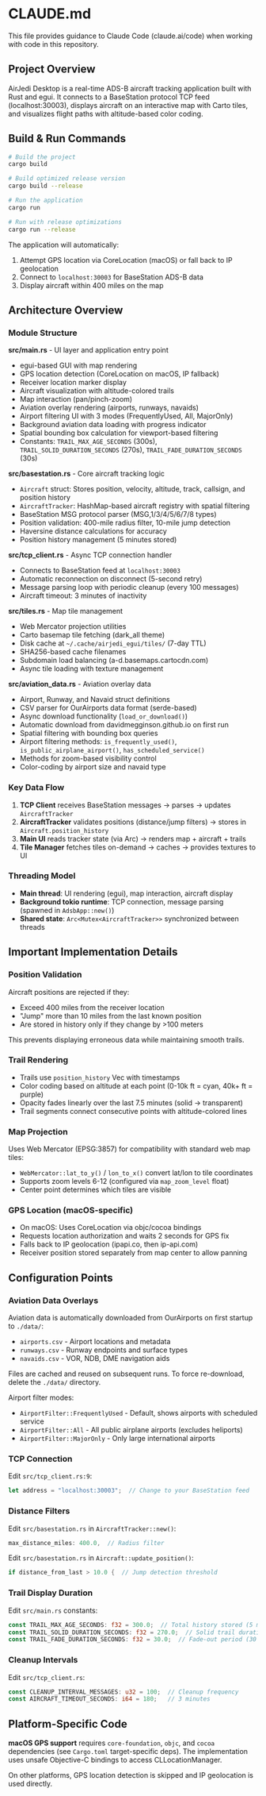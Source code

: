 # CLAUDE.md

This file provides guidance to Claude Code (claude.ai/code) when working with code in this repository.

## Project Overview

AirJedi Desktop is a real-time ADS-B aircraft tracking application built with Rust and egui. It connects to a BaseStation protocol TCP feed (localhost:30003), displays aircraft on an interactive map with Carto tiles, and visualizes flight paths with altitude-based color coding.

## Build & Run Commands

```bash
# Build the project
cargo build

# Build optimized release version
cargo build --release

# Run the application
cargo run

# Run with release optimizations
cargo run --release
```

The application will automatically:
1. Attempt GPS location via CoreLocation (macOS) or fall back to IP geolocation
2. Connect to `localhost:30003` for BaseStation ADS-B data
3. Display aircraft within 400 miles on the map

## Architecture Overview

### Module Structure

**src/main.rs** - UI layer and application entry point
- egui-based GUI with map rendering
- GPS location detection (CoreLocation on macOS, IP fallback)
- Receiver location marker display
- Aircraft visualization with altitude-colored trails
- Map interaction (pan/pinch-zoom)
- Aviation overlay rendering (airports, runways, navaids)
- Airport filtering UI with 3 modes (FrequentlyUsed, All, MajorOnly)
- Background aviation data loading with progress indicator
- Spatial bounding box calculation for viewport-based filtering
- Constants: `TRAIL_MAX_AGE_SECONDS` (300s), `TRAIL_SOLID_DURATION_SECONDS` (270s), `TRAIL_FADE_DURATION_SECONDS` (30s)

**src/basestation.rs** - Core aircraft tracking logic
- `Aircraft` struct: Stores position, velocity, altitude, track, callsign, and position history
- `AircraftTracker`: HashMap-based aircraft registry with spatial filtering
- BaseStation MSG protocol parser (MSG,1/3/4/5/6/7/8 types)
- Position validation: 400-mile radius filter, 10-mile jump detection
- Haversine distance calculations for accuracy
- Position history management (5 minutes stored)

**src/tcp_client.rs** - Async TCP connection handler
- Connects to BaseStation feed at `localhost:30003`
- Automatic reconnection on disconnect (5-second retry)
- Message parsing loop with periodic cleanup (every 100 messages)
- Aircraft timeout: 3 minutes of inactivity

**src/tiles.rs** - Map tile management
- Web Mercator projection utilities
- Carto basemap tile fetching (dark_all theme)
- Disk cache at `~/.cache/airjedi_egui/tiles/` (7-day TTL)
- SHA256-based cache filenames
- Subdomain load balancing (a-d.basemaps.cartocdn.com)
- Async tile loading with texture management

**src/aviation_data.rs** - Aviation overlay data
- Airport, Runway, and Navaid struct definitions
- CSV parser for OurAirports data format (serde-based)
- Async download functionality (`load_or_download()`)
- Automatic download from davidmegginson.github.io on first run
- Spatial filtering with bounding box queries
- Airport filtering methods: `is_frequently_used()`, `is_public_airplane_airport()`, `has_scheduled_service()`
- Methods for zoom-based visibility control
- Color-coding by airport size and navaid type

### Key Data Flow

1. **TCP Client** receives BaseStation messages → parses → updates `AircraftTracker`
2. **AircraftTracker** validates positions (distance/jump filters) → stores in `Aircraft.position_history`
3. **Main UI** reads tracker state (via Arc<Mutex>) → renders map + aircraft + trails
4. **Tile Manager** fetches tiles on-demand → caches → provides textures to UI

### Threading Model

- **Main thread**: UI rendering (egui), map interaction, aircraft display
- **Background tokio runtime**: TCP connection, message parsing (spawned in `AdsbApp::new()`)
- **Shared state**: `Arc<Mutex<AircraftTracker>>` synchronized between threads

## Important Implementation Details

### Position Validation
Aircraft positions are rejected if they:
- Exceed 400 miles from the receiver location
- "Jump" more than 10 miles from the last known position
- Are stored in history only if they change by >100 meters

This prevents displaying erroneous data while maintaining smooth trails.

### Trail Rendering
- Trails use `position_history` Vec with timestamps
- Color coding based on altitude at each point (0-10k ft = cyan, 40k+ ft = purple)
- Opacity fades linearly over the last 7.5 minutes (solid → transparent)
- Trail segments connect consecutive points with altitude-colored lines

### Map Projection
Uses Web Mercator (EPSG:3857) for compatibility with standard web map tiles:
- `WebMercator::lat_to_y()` / `lon_to_x()` convert lat/lon to tile coordinates
- Supports zoom levels 6-12 (configured via `map_zoom_level` float)
- Center point determines which tiles are visible

### GPS Location (macOS-specific)
- On macOS: Uses CoreLocation via objc/cocoa bindings
- Requests location authorization and waits 2 seconds for GPS fix
- Falls back to IP geolocation (ipapi.co, then ip-api.com)
- Receiver position stored separately from map center to allow panning

## Configuration Points

### Aviation Data Overlays
Aviation data is automatically downloaded from OurAirports on first startup to `./data/`:
- `airports.csv` - Airport locations and metadata
- `runways.csv` - Runway endpoints and surface types
- `navaids.csv` - VOR, NDB, DME navigation aids

Files are cached and reused on subsequent runs. To force re-download, delete the `./data/` directory.

Airport filter modes:
- `AirportFilter::FrequentlyUsed` - Default, shows airports with scheduled service
- `AirportFilter::All` - All public airplane airports (excludes heliports)
- `AirportFilter::MajorOnly` - Only large international airports

### TCP Connection
Edit `src/tcp_client.rs:9`:
```rust
let address = "localhost:30003";  // Change to your BaseStation feed
```

### Distance Filters
Edit `src/basestation.rs` in `AircraftTracker::new()`:
```rust
max_distance_miles: 400.0,  // Radius filter
```

Edit `src/basestation.rs` in `Aircraft::update_position()`:
```rust
if distance_from_last > 10.0 {  // Jump detection threshold
```

### Trail Display Duration
Edit `src/main.rs` constants:
```rust
const TRAIL_MAX_AGE_SECONDS: f32 = 300.0;  // Total history stored (5 minutes)
const TRAIL_SOLID_DURATION_SECONDS: f32 = 270.0;  // Solid trail duration (4.5 minutes)
const TRAIL_FADE_DURATION_SECONDS: f32 = 30.0;  // Fade-out period (30 seconds)
```

### Cleanup Intervals
Edit `src/tcp_client.rs`:
```rust
const CLEANUP_INTERVAL_MESSAGES: u32 = 100;  // Cleanup frequency
const AIRCRAFT_TIMEOUT_SECONDS: i64 = 180;   // 3 minutes
```

## Platform-Specific Code

**macOS GPS support** requires `core-foundation`, `objc`, and `cocoa` dependencies (see `Cargo.toml` target-specific deps). The implementation uses unsafe Objective-C bindings to access CLLocationManager.

On other platforms, GPS location detection is skipped and IP geolocation is used directly.
